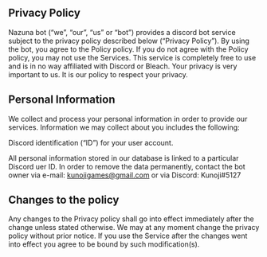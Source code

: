 ## Privacy Policy

Nazuna bot (“we”, “our”, “us” or “bot”) provides a discord bot service subject to the privacy policy described below (“Privacy Policy”).
By using the bot, you agree to the Policy policy. If you do not agree with the Policy policy, you may not use the Services.
This service is completely free to use and is in no way affiliated with Discord or Bleach.
Your privacy is very important to us. It is our policy to respect your privacy.

## Personal Information
We collect and process your personal information in order to provide our services.
Information we may collect about you includes the following:

Discord identification (“ID”) for your user account.

All personal information stored in our database is linked to a particular Discord uer ID.
In order to remove the data permanently, contact the bot owner via e-mail: kunojigames@gmail.com or via Discord: Kunoji#5127

## Changes to the policy
Any changes to the Privacy policy shall go into effect immediately after the change unless stated otherwise.
We may at any moment change the privacy policy without prior notice. If you use the Service after the changes went into effect you agree to be bound by such modification(s).

